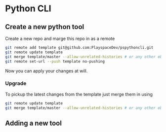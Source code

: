 # Python CLI

## Create a new python tool

Create a new repo and marge this repo in as a remote

```sh
git remote add template git@github.com:PlayspaceDev/pspythoncli.git
git remote update template
git merge template/master --allow-unrelated-histories # or any other object
git remote set-url --push template no-pushing
```

Now you can apply your changes at will.

### Upgrade

To pickup the latest changes from the template just merge them in using

```sh
git remote update template
git merge template/master --allow-unrelated-histories # or any other object
```

## Adding a new tool


